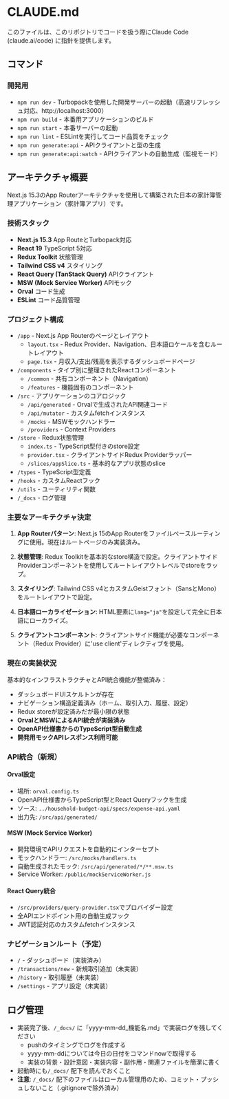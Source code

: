 # CLAUDE.md

このファイルは、このリポジトリでコードを扱う際にClaude Code (claude.ai/code) に指針を提供します。

## コマンド

### 開発用
- `npm run dev` - Turbopackを使用した開発サーバーの起動（高速リフレッシュ対応、http://localhost:3000）
- `npm run build` - 本番用アプリケーションのビルド
- `npm run start` - 本番サーバーの起動
- `npm run lint` - ESLintを実行してコード品質をチェック
- `npm run generate:api` - APIクライアントと型の生成
- `npm run generate:api:watch` - APIクライアントの自動生成（監視モード）

## アーキテクチャ概要

Next.js 15.3のApp Routerアーキテクチャを使用して構築された日本の家計簿管理アプリケーション（家計簿アプリ）です。

### 技術スタック
- **Next.js 15.3** App RouteとTurbopack対応
- **React 19** TypeScript 5対応
- **Redux Toolkit** 状態管理
- **Tailwind CSS v4** スタイリング
- **React Query (TanStack Query)** APIクライアント
- **MSW (Mock Service Worker)** APIモック
- **Orval** コード生成
- **ESLint** コード品質管理

### プロジェクト構成
- `/app` - Next.js App Routerのページとレイアウト
  - `layout.tsx` - Redux Provider、Navigation、日本語ロケールを含むルートレイアウト
  - `page.tsx` - 月収入/支出/残高を表示するダッシュボードページ
- `/components` - タイプ別に整理されたReactコンポーネント
  - `/common` - 共有コンポーネント（Navigation）
  - `/features` - 機能固有のコンポーネント
- `/src` - アプリケーションのコアロジック
  - `/api/generated` - Orvalで生成されたAPI関連コード
  - `/api/mutator` - カスタムfetchインスタンス
  - `/mocks` - MSWモックハンドラー
  - `/providers` - Context Providers
- `/store` - Redux状態管理
  - `index.ts` - TypeScript型付きのstore設定
  - `provider.tsx` - クライアントサイドRedux Providerラッパー
  - `/slices/appSlice.ts` - 基本的なアプリ状態のslice
- `/types` - TypeScript型定義
- `/hooks` - カスタムReactフック
- `/utils` - ユーティリティ関数
- `/_docs` - ログ管理

### 主要なアーキテクチャ決定

1. **App Routerパターン**: Next.js 15のApp Routerをファイルベースルーティングに使用。現在はルートページのみ実装済み。

2. **状態管理**: Redux Toolkitを基本的なstore構造で設定。クライアントサイドProviderコンポーネントを使用してルートレイアウトレベルでstoreをラップ。

3. **スタイリング**: Tailwind CSS v4とカスタムGeistフォント（SansとMono）をルートレイアウトで設定。

4. **日本語ローカライゼーション**: HTML要素に`lang="ja"`を設定して完全に日本語にローカライズ。

5. **クライアントコンポーネント**: クライアントサイド機能が必要なコンポーネント（Redux Provider）に'use client'ディレクティブを使用。

### 現在の実装状況

基本的なインフラストラクチャとAPI統合機能が整備済み：
- ダッシュボードUIスケルトンが存在
- ナビゲーション構造定義済み（ホーム、取引入力、履歴、設定）
- Redux storeが設定済みだが最小限の状態
- **OrvalとMSWによるAPI統合が実装済み**
- **OpenAPI仕様書からのTypeScript型自動生成**
- **開発用モックAPIレスポンス利用可能**

### API統合（新規）

#### Orval設定
- 場所: `orval.config.ts`
- OpenAPI仕様書からTypeScript型とReact Queryフックを生成
- ソース: `../household-budget-api/specs/expense-api.yaml`
- 出力先: `/src/api/generated/`

#### MSW (Mock Service Worker)
- 開発環境でAPIリクエストを自動的にインターセプト
- モックハンドラー: `/src/mocks/handlers.ts`
- 自動生成されたモック: `/src/api/generated/*/**.msw.ts`
- Service Worker: `/public/mockServiceWorker.js`

#### React Query統合
- `/src/providers/query-provider.tsx`でプロバイダー設定
- 全APIエンドポイント用の自動生成フック
- JWT認証対応のカスタムfetchインスタンス

### ナビゲーションルート（予定）
- `/` - ダッシュボード（実装済み）
- `/transactions/new` - 新規取引追加（未実装）
- `/history` - 取引履歴（未実装）
- `/settings` - アプリ設定（未実装）


## ログ管理

- 実装完了後、`/_docs/` に「yyyy-mm-dd_機能名.md」で実装ログを残してください
  - pushのタイミングでログを作成する
  - yyyy-mm-ddについては今日の日付をコマンドnowで取得する
  - 実装の背景・設計意図・実装内容・副作用・関連ファイルを簡潔に書く
- 起動時にも`/_docs/` 配下を読んでおくこと
- **注意**: `/_docs/` 配下のファイルはローカル管理用のため、コミット・プッシュしないこと（.gitignoreで除外済み）
  
